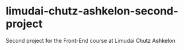 # limudai-chutz-ashkelon-second-project

Second project for the Front-End course at Limudai Chutz Ashkelon
